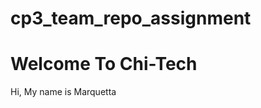 cp3_team_repo_assignment
========================
<h1> Welcome To Chi-Tech </h1>
<p> Hi, My name is Marquetta </p>
